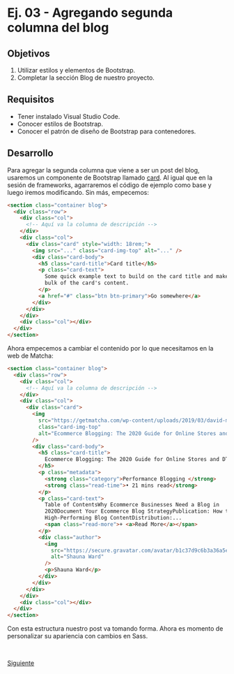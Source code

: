 # Ej. 03 - Agregando segunda columna del blog

## Objetivos
1. Utilizar estilos y elementos de Bootstrap.
2. Completar la sección Blog de nuestro proyecto.

## Requisitos
- Tener instalado Visual Studio Code.
- Conocer estilos de Bootstrap.
- Conocer el patrón de diseño de Bootstrap para contenedores.

## Desarrollo

Para agregar la segunda columna que viene a ser un post del blog, usaremos un
componente de Bootstrap llamado [card](https://getbootstrap.com/docs/4.4/components/card/).
Al igual que en la sesión de frameworks, agarraremos el código de ejemplo como
base y luego iremos modificando. Sin más, empecemos:

```html
<section class="container blog">
  <div class="row">
    <div class="col">
      <!-- Aquí va la columna de descripción -->
    </div>
    <div class="col">
      <div class="card" style="width: 18rem;">
        <img src="..." class="card-img-top" alt="..." />
        <div class="card-body">
          <h5 class="card-title">Card title</h5>
          <p class="card-text">
            Some quick example text to build on the card title and make up the
            bulk of the card's content.
          </p>
          <a href="#" class="btn btn-primary">Go somewhere</a>
        </div>
      </div>
    </div>
    <div class="col"></div>
  </div>
</section>
```

Ahora empecemos a cambiar el contenido por lo que necesitamos en la web de
Matcha:

```html
<section class="container blog">
  <div class="row">
    <div class="col">
      <!-- Aquí va la columna de descripción -->
    </div>
    <div class="col">
      <div class="card">
        <img
          src="https://getmatcha.com/wp-content/uploads/2019/03/david-marcu-114194-1052x699.jpg"
          class="card-img-top"
          alt="Ecommerce Blogging: The 2020 Guide for Online Stores and DTC Brands"
        />
        <div class="card-body">
          <h5 class="card-title">
            Ecommerce Blogging: The 2020 Guide for Online Stores and DTC Brands
          </h5>
          <p class="metadata">
            <strong class="category">Performance Blogging </strong>
            <strong class="read-time">• 21 mins read</strong>
          </p>
          <p class="card-text">
            Table of ContentsWhy Ecommerce Businesses Need a Blog in
            2020Document Your Ecommerce Blog StrategyPublication: How to Create
            High-Performing Blog ContentDistribution:...
            <span class="read-more">+ <a>Read More</a></span>
          </p>
          <div class="author">
            <img
              src="https://secure.gravatar.com/avatar/b1c37d9c6b3a36a5eb64d7112bf71ca4?s=96&d=retro&r=g"
              alt="Shauna Ward"
            />
            <p>Shauna Ward</p>
          </div>
        </div>
      </div>
    </div>
    <div class="col"></div>
  </div>
</section>
```

Con esta estructura nuestro post va tomando forma. Ahora es momento de
personalizar su apariencia con cambios en Sass.

<br/>

[Siguiente](../reto-01/README.md)